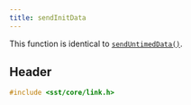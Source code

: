 ```yaml
---
title: sendInitData
---
```


This function is identical to [`sendUntimedData()`](sendUntimedData).

## Header
```cpp
#include <sst/core/link.h>
```

